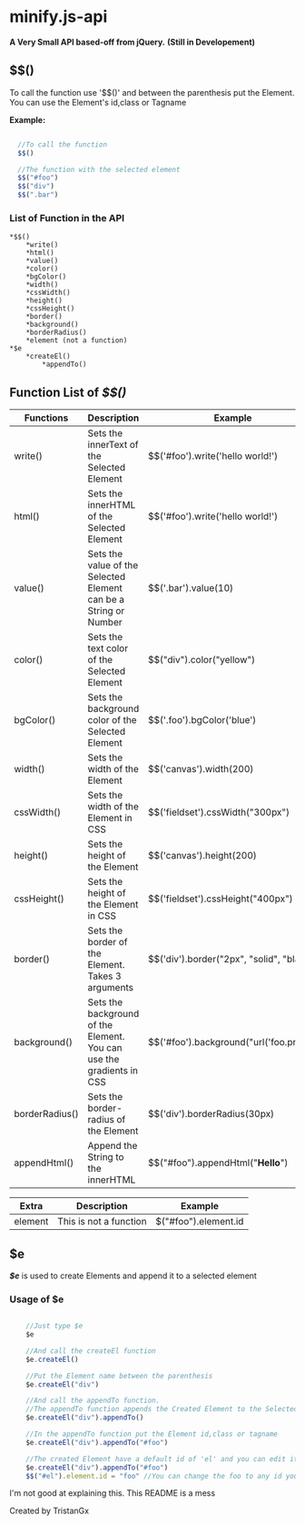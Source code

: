 # minify.js-api

**A Very Small API based-off from jQuery.**
**(Still in Developement)**

## $$()

 To call the function use '$$()' and between the parenthesis put the Element.
 You can use the Element's id,class or Tagname

**Example:**

  ```javascript

    //To call the function
    $$()

    //The function with the selected element
    $$("#foo")
    $$("div")
    $$(".bar")
  ```

### List of Function in the API
    *$$()
        *write()
        *html()
        *value()
        *color()
        *bgColor()
        *width()
        *cssWidth()
        *height()
        *cssHeight()
        *border()
        *background()
        *borderRadius()
        *element (not a function)
    *$e
        *createEl()
            *appendTo()

## Function List of _$$()_

Functions   |       Description       | Example
------------|-------------------------|---------
write()     |Sets the innerText of the Selected Element | $$('#foo').write('hello world!')
html()      |Sets the innerHTML of the Selected Element | $$('#foo').write('<span>hello world!</span>')
value()     |Sets the value of the Selected Element can be a String or Number | $$('.bar').value(10)
color()     |Sets the text color of the Selected Element | $$("div").color("yellow")
bgColor()   |Sets the background color of the Selected Element | $$('.foo').bgColor('blue')
width()     |Sets the width of the Element | $$('canvas').width(200)
cssWidth()  |Sets the width of the Element in CSS | $$('fieldset').cssWidth("300px")
height()    |Sets the height of the Element | $$('canvas').height(200)
cssHeight() |Sets the height of the Element in CSS | $$('fieldset').cssHeight("400px")
border()    |Sets the border of the Element. Takes 3 arguments | $$('div').border("2px", "solid", "black")
background()|Sets the background of the Element. You can use the gradients in CSS | $$('#foo').background("url('foo.png')")
borderRadius()|Sets the border-radius of the Element | $$('div').borderRadius(30px)
appendHtml()|Append the String to the innerHTML | $$("#foo").appendHtml("<strong>Hello</strong>")

Extra       |       Description       | Example
------------|-------------------------|--------
element     |This is not a function   | $("#foo").element.id

## $e

 **_$e_** is used to create Elements and append it to a selected element

### Usage of $e

```javascript

    //Just type $e
    $e

    //And call the createEl function
    $e.createEl()

    //Put the Element name between the parenthesis
    $e.createEl("div")

    //And call the appendTo function.
    //The appendTo function appends the Created Element to the Selected Element
    $e.createEl("div").appendTo()

    //In the appendTo function put the Element id,class or tagname
    $e.createEl("div").appendTo("#foo")

    //The created Element have a default id of 'el' and you can edit it by
    $e.createEl("div").appendTo("#foo")
    $$("#el").element.id = "foo" //You can change the foo to any id you likes

```

I'm not good at explaining this. This README is a mess

Created by TristanGx
